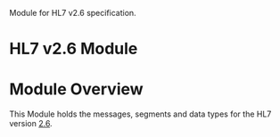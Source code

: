 Module for HL7 v2.6 specification.

# HL7 v2.6 Module
# Module Overview
This Module holds the messages, segments and data types for the HL7 version [2.6](https://www.hl7.org/implement/standards/).